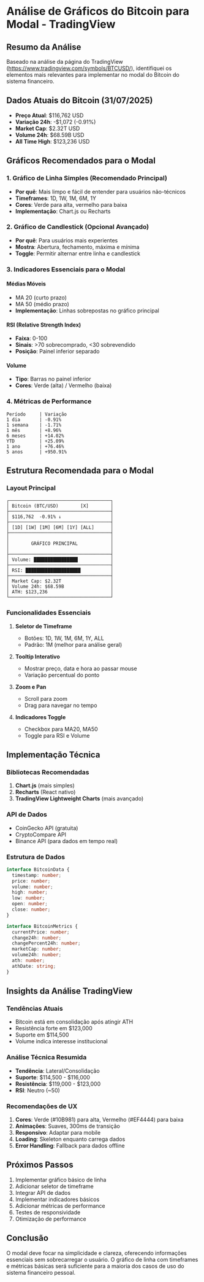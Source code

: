 # Análise de Gráficos do Bitcoin para Modal - TradingView

## Resumo da Análise

Baseado na análise da página do TradingView (https://www.tradingview.com/symbols/BTCUSD/), identifiquei os elementos mais relevantes para implementar no modal do Bitcoin do sistema financeiro.

## Dados Atuais do Bitcoin (31/07/2025)

- **Preço Atual**: $116,762 USD
- **Variação 24h**: -$1,072 (-0.91%)
- **Market Cap**: $2.32T USD
- **Volume 24h**: $68.59B USD
- **All Time High**: $123,236 USD

## Gráficos Recomendados para o Modal

### 1. **Gráfico de Linha Simples (Recomendado Principal)**
- **Por quê**: Mais limpo e fácil de entender para usuários não-técnicos
- **Timeframes**: 1D, 1W, 1M, 6M, 1Y
- **Cores**: Verde para alta, vermelho para baixa
- **Implementação**: Chart.js ou Recharts

### 2. **Gráfico de Candlestick (Opcional Avançado)**
- **Por quê**: Para usuários mais experientes
- **Mostra**: Abertura, fechamento, máxima e mínima
- **Toggle**: Permitir alternar entre linha e candlestick

### 3. **Indicadores Essenciais para o Modal**

#### **Médias Móveis**
- MA 20 (curto prazo)
- MA 50 (médio prazo)
- **Implementação**: Linhas sobrepostas no gráfico principal

#### **RSI (Relative Strength Index)**
- **Faixa**: 0-100
- **Sinais**: >70 sobrecomprado, <30 sobrevendido
- **Posição**: Painel inferior separado

#### **Volume**
- **Tipo**: Barras no painel inferior
- **Cores**: Verde (alta) / Vermelho (baixa)

### 4. **Métricas de Performance**
```
Período     | Variação
1 dia       | -0.91%
1 semana    | -1.71%
1 mês       | +8.96%
6 meses     | +14.02%
YTD         | +25.09%
1 ano       | +76.46%
5 anos      | +950.91%
```

## Estrutura Recomendada para o Modal

### **Layout Principal**
```
┌─────────────────────────────────────┐
│ Bitcoin (BTC/USD)        [X]        │
├─────────────────────────────────────┤
│ $116,762  -0.91% ↓                  │
├─────────────────────────────────────┤
│ [1D] [1W] [1M] [6M] [1Y] [ALL]      │
├─────────────────────────────────────┤
│                                     │
│        GRÁFICO PRINCIPAL            │
│                                     │
├─────────────────────────────────────┤
│ Volume: ████████████████            │
├─────────────────────────────────────┤
│ RSI: ████████████████████           │
├─────────────────────────────────────┤
│ Market Cap: $2.32T                  │
│ Volume 24h: $68.59B                 │
│ ATH: $123,236                       │
└─────────────────────────────────────┘
```

### **Funcionalidades Essenciais**

1. **Seletor de Timeframe**
   - Botões: 1D, 1W, 1M, 6M, 1Y, ALL
   - Padrão: 1M (melhor para análise geral)

2. **Tooltip Interativo**
   - Mostrar preço, data e hora ao passar mouse
   - Variação percentual do ponto

3. **Zoom e Pan**
   - Scroll para zoom
   - Drag para navegar no tempo

4. **Indicadores Toggle**
   - Checkbox para MA20, MA50
   - Toggle para RSI e Volume

## Implementação Técnica

### **Bibliotecas Recomendadas**
1. **Chart.js** (mais simples)
2. **Recharts** (React nativo)
3. **TradingView Lightweight Charts** (mais avançado)

### **API de Dados**
- CoinGecko API (gratuita)
- CryptoCompare API
- Binance API (para dados em tempo real)

### **Estrutura de Dados**
```typescript
interface BitcoinData {
  timestamp: number;
  price: number;
  volume: number;
  high: number;
  low: number;
  open: number;
  close: number;
}

interface BitcoinMetrics {
  currentPrice: number;
  change24h: number;
  changePercent24h: number;
  marketCap: number;
  volume24h: number;
  ath: number;
  athDate: string;
}
```

## Insights da Análise TradingView

### **Tendências Atuais**
- Bitcoin está em consolidação após atingir ATH
- Resistência forte em $123,000
- Suporte em $114,500
- Volume indica interesse institucional

### **Análise Técnica Resumida**
- **Tendência**: Lateral/Consolidação
- **Suporte**: $114,500 - $116,000
- **Resistência**: $119,000 - $123,000
- **RSI**: Neutro (~50)

### **Recomendações de UX**
1. **Cores**: Verde (#10B981) para alta, Vermelho (#EF4444) para baixa
2. **Animações**: Suaves, 300ms de transição
3. **Responsivo**: Adaptar para mobile
4. **Loading**: Skeleton enquanto carrega dados
5. **Error Handling**: Fallback para dados offline

## Próximos Passos

1. Implementar gráfico básico de linha
2. Adicionar seletor de timeframe
3. Integrar API de dados
4. Implementar indicadores básicos
5. Adicionar métricas de performance
6. Testes de responsividade
7. Otimização de performance

## Conclusão

O modal deve focar na simplicidade e clareza, oferecendo informações essenciais sem sobrecarregar o usuário. O gráfico de linha com timeframes e métricas básicas será suficiente para a maioria dos casos de uso do sistema financeiro pessoal.
